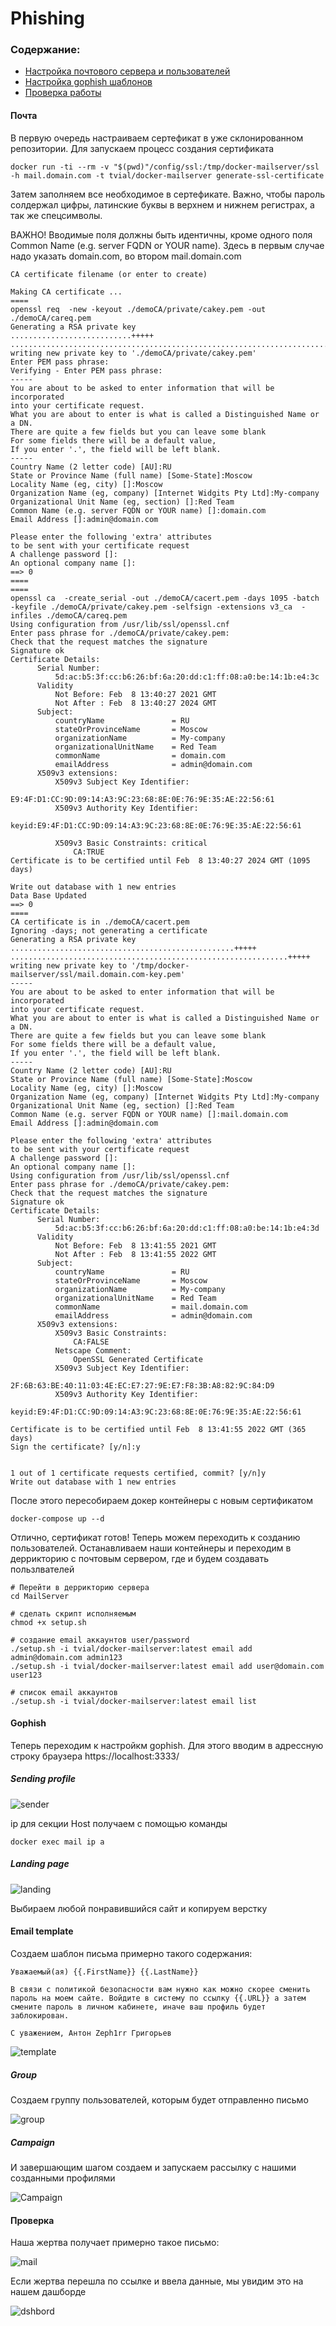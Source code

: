 # Phishing

### Содержание:

- [Настройка почтового сервера и пользователей](#Почта)
- [Настройка gophish шаблонов](#Gophish)
- [Проверка работы](#Проверка)



#### Почта

В первую очередь настраиваем сертефикат в уже склонированном репозитории. Для запускаем процесс создания сертификата

```
docker run -ti --rm -v "$(pwd)"/config/ssl:/tmp/docker-mailserver/ssl -h mail.domain.com -t tvial/docker-mailserver generate-ssl-certificate

```

Затем заполняем все необходимое в сертефикате. Важно, чтобы пароль солдержал цифры, латинские буквы в верхнем и нижнем регистрах, а так же спецсимволы. 

ВАЖНО! Вводимые поля должны быть идентичны, кроме одного поля Common Name (e.g. server FQDN or YOUR name). Здесь в первым случае надо указать domain.com, во втором mail.domain.com

```
CA certificate filename (or enter to create)

Making CA certificate ...
====
openssl req  -new -keyout ./demoCA/private/cakey.pem -out ./demoCA/careq.pem 
Generating a RSA private key
...........................+++++
.................................................................................................................................+++++
writing new private key to './demoCA/private/cakey.pem'
Enter PEM pass phrase:
Verifying - Enter PEM pass phrase:
-----
You are about to be asked to enter information that will be incorporated
into your certificate request.
What you are about to enter is what is called a Distinguished Name or a DN.
There are quite a few fields but you can leave some blank
For some fields there will be a default value,
If you enter '.', the field will be left blank.
-----
Country Name (2 letter code) [AU]:RU
State or Province Name (full name) [Some-State]:Moscow
Locality Name (eg, city) []:Moscow
Organization Name (eg, company) [Internet Widgits Pty Ltd]:My-company
Organizational Unit Name (eg, section) []:Red Team      
Common Name (e.g. server FQDN or YOUR name) []:domain.com
Email Address []:admin@domain.com

Please enter the following 'extra' attributes
to be sent with your certificate request
A challenge password []:
An optional company name []:
==> 0
====
====
openssl ca  -create_serial -out ./demoCA/cacert.pem -days 1095 -batch -keyfile ./demoCA/private/cakey.pem -selfsign -extensions v3_ca  -infiles ./demoCA/careq.pem
Using configuration from /usr/lib/ssl/openssl.cnf
Enter pass phrase for ./demoCA/private/cakey.pem:
Check that the request matches the signature
Signature ok
Certificate Details:
      Serial Number:
          5d:ac:b5:3f:cc:b6:26:bf:6a:20:dd:c1:ff:08:a0:be:14:1b:e4:3c
      Validity
          Not Before: Feb  8 13:40:27 2021 GMT
          Not After : Feb  8 13:40:27 2024 GMT
      Subject:
          countryName               = RU
          stateOrProvinceName       = Moscow
          organizationName          = My-company
          organizationalUnitName    = Red Team
          commonName                = domain.com
          emailAddress              = admin@domain.com
      X509v3 extensions:
          X509v3 Subject Key Identifier: 
              E9:4F:D1:CC:9D:09:14:A3:9C:23:68:8E:0E:76:9E:35:AE:22:56:61
          X509v3 Authority Key Identifier: 
              keyid:E9:4F:D1:CC:9D:09:14:A3:9C:23:68:8E:0E:76:9E:35:AE:22:56:61

          X509v3 Basic Constraints: critical
              CA:TRUE
Certificate is to be certified until Feb  8 13:40:27 2024 GMT (1095 days)

Write out database with 1 new entries
Data Base Updated
==> 0
====
CA certificate is in ./demoCA/cacert.pem
Ignoring -days; not generating a certificate
Generating a RSA private key
..................................................+++++
..............................................................+++++
writing new private key to '/tmp/docker-mailserver/ssl/mail.domain.com-key.pem'
-----
You are about to be asked to enter information that will be incorporated
into your certificate request.
What you are about to enter is what is called a Distinguished Name or a DN.
There are quite a few fields but you can leave some blank
For some fields there will be a default value,
If you enter '.', the field will be left blank.
-----
Country Name (2 letter code) [AU]:RU
State or Province Name (full name) [Some-State]:Moscow
Locality Name (eg, city) []:Moscow
Organization Name (eg, company) [Internet Widgits Pty Ltd]:My-company
Organizational Unit Name (eg, section) []:Red Team       
Common Name (e.g. server FQDN or YOUR name) []:mail.domain.com
Email Address []:admin@domain.com

Please enter the following 'extra' attributes
to be sent with your certificate request
A challenge password []:
An optional company name []:
Using configuration from /usr/lib/ssl/openssl.cnf
Enter pass phrase for ./demoCA/private/cakey.pem:
Check that the request matches the signature
Signature ok
Certificate Details:
      Serial Number:
          5d:ac:b5:3f:cc:b6:26:bf:6a:20:dd:c1:ff:08:a0:be:14:1b:e4:3d
      Validity
          Not Before: Feb  8 13:41:55 2021 GMT
          Not After : Feb  8 13:41:55 2022 GMT
      Subject:
          countryName               = RU
          stateOrProvinceName       = Moscow
          organizationName          = My-company
          organizationalUnitName    = Red Team
          commonName                = mail.domain.com
          emailAddress              = admin@domain.com
      X509v3 extensions:
          X509v3 Basic Constraints: 
              CA:FALSE
          Netscape Comment: 
              OpenSSL Generated Certificate
          X509v3 Subject Key Identifier: 
              2F:6B:63:BE:40:11:03:4E:EC:E7:27:9E:E7:F8:3B:A8:82:9C:84:D9
          X509v3 Authority Key Identifier: 
              keyid:E9:4F:D1:CC:9D:09:14:A3:9C:23:68:8E:0E:76:9E:35:AE:22:56:61

Certificate is to be certified until Feb  8 13:41:55 2022 GMT (365 days)
Sign the certificate? [y/n]:y


1 out of 1 certificate requests certified, commit? [y/n]y
Write out database with 1 new entries

```


После этого пересобираем докер контейнеры с новым сертификатом


```
docker-compose up --d
```

Отлично, сертификат готов! Теперь можем переходить к созданию пользователей. Останавливаем наши контейнеры и переходим в деррикторию с почтовым сервером, где и будем создавать пользлвателей

```
# Перейти в деррикторию сервера
cd MailServer

# сделать скрипт исполняемым
chmod +x setup.sh

# создание email аккаунтов user/password
./setup.sh -i tvial/docker-mailserver:latest email add admin@domain.com admin123
./setup.sh -i tvial/docker-mailserver:latest email add user@domain.com user123

# список email аккаунтов 
./setup.sh -i tvial/docker-mailserver:latest email list
```




#### Gophish

Теперь переходим к настройкм gophish. Для этого вводим в адрессную строку браузера https://localhost:3333/

##### Sending profile

![sender](img/phishing/sender.png)

ip для секции Host получаем с помощью команды

```
docker exec mail ip a
```

##### Landing page

![landing](img/phishing/landing.png)

Выбираем любой понравившийся сайт и копируем верстку

#### Email template

Создаем шаблон письма примерно такого содержания:

```
Уважаемый(ая) {{.FirstName}} {{.LastName}}

В связи с политикой безопасности вам нужно как можно скорее сменить пароль на моем сайте. Войдите в систему по ссылку {{.URL}} а затем смените пароль в личном кабинете, иначе ваш профиль будет заблокирован.

С уважением, Антон Zeph1rr Григорьев
```

![template](img/phishing/template.png)



##### Group

Создаем группу пользователей, которым будет отправленно письмо

![group](img/phishing/group.png)


##### Campaign

И завершающим шагом создаем и запускаем рассылку с нашими созданными профилями

![Campaign](img/phishing/Campaign.png)


#### Проверка

Наша жертва получает примерно такое письмо:

![mail](img/phishing/mail.png)

Если жертва перешла по ссылке и ввела данные, мы увидим это на нашем дашборде

![dshbord](img/phishing/dashbord.png)